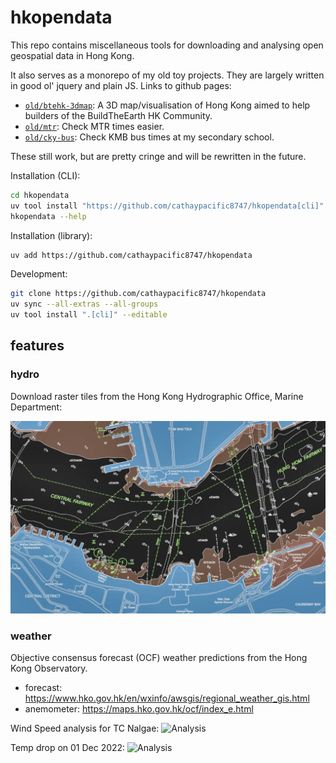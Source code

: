 # hkopendata

This repo contains miscellaneous tools for downloading and analysing open geospatial data in Hong Kong.

It also serves as a monorepo of my old toy projects. They are largely written in good ol' jquery and plain JS. Links to github pages:

- [`old/btehk-3dmap`](https://cathaypacific8747.github.io/hkopendata/old/btehk-3dmap/): A 3D map/visualisation of Hong Kong aimed to help builders of the BuildTheEarth HK Community.
- [`old/mtr`](https://cathaypacific8747.github.io/hkopendata/old/mtr/): Check MTR times easier.
- [`old/cky-bus`](https://cathaypacific8747.github.io/hkopendata/old/cky-bus/): Check KMB bus times at my secondary school.

These still work, but are pretty cringe and will be rewritten in the future.

Installation (CLI):

```sh
cd hkopendata
uv tool install "https://github.com/cathaypacific8747/hkopendata[cli]"
hkopendata --help
```

Installation (library):

```sh
uv add https://github.com/cathaypacific8747/hkopendata
```

Development:

```sh
git clone https://github.com/cathaypacific8747/hkopendata
uv sync --all-extras --all-groups
uv tool install ".[cli]" --editable
```

## features

### hydro

Download raster tiles from the Hong Kong Hydrographic Office, Marine Department:

![demo](docs/assets/hydro_demo.webp)

### weather

Objective consensus forecast (OCF) weather predictions from the Hong Kong Observatory.

- forecast: https://www.hko.gov.hk/en/wxinfo/awsgis/regional_weather_gis.html
- anemometer: https://maps.hko.gov.hk/ocf/index_e.html

Wind Speed analysis for TC Nalgae:
![Analysis](docs/assets/nalgae_wind.png)

Temp drop on 01 Dec 2022:
![Analysis](docs/assets/1dec_tempdrop.png)